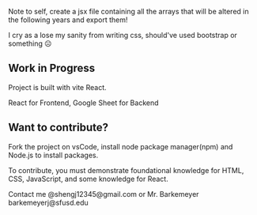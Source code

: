 <p>Note to self, create a jsx file containing all the arrays that will be altered in the following years and export them!</p>
<p>I cry as a lose my sanity from writing css, should've used bootstrap or something ☹️</p>

## Work in Progress

<p> Project is built with vite React. </p>
<p> React for Frontend, Google Sheet for Backend</p>

## Want to contribute?

<p>Fork the project on vsCode, install node package manager(npm) and Node.js to install packages.</p>
<p>To contribute, you must demonstrate foundational knowledge for HTML, CSS, JavaScript, and some knowledge for React. </p>
<p>Contact me @shengj12345@gmail.com or Mr. Barkemeyer barkemeyerj@sfusd.edu</p>

